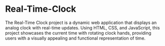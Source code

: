 # Real-Time-Clock
The Real-Time Clock project is a dynamic web application that displays an analog clock with real-time updates. Using HTML, CSS, and JavaScript, this project showcases the current time with rotating clock hands, providing users with a visually appealing and functional representation of time.  
